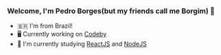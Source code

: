 ### Welcome, I'm Pedro Borges(but my friends call me Borgim) 👋

<!--
**BorgesPedro/BorgesPedro** is a ✨ _special_ ✨ repository because its `README.md` (this file) appears on your GitHub profile.

Here are some ideas to get you started:


- 👯 I’m looking to collaborate on ...
- 🤔 I’m looking for help with ...
- 💬 Ask me about ...
- 📫 How to reach me: ...
- 😄 Pronouns: ...
- ⚡ Fun fact: ...

- 🔭 Looking for new opportunities
-->
- 🇧🇷 I'm from Brazil!
- 🖥️ Currently working on [Codeby](https://github.com/codeby-global)
- 🌱 I'm currently studying [ReactJS](https://reactjs.org/) and [NodeJS](https://nodejs.org/)
